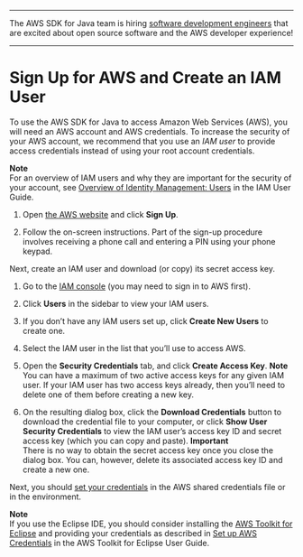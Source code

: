 --------

The AWS SDK for Java team is hiring [software development engineers](https://github.com/aws/aws-sdk-java-v2/issues/3156) that are excited about open source software and the AWS developer experience\!

--------

# Sign Up for AWS and Create an IAM User<a name="signup-create-iam-user"></a>

To use the AWS SDK for Java to access Amazon Web Services \(AWS\), you will need an AWS account and AWS credentials\. To increase the security of your AWS account, we recommend that you use an *IAM user* to provide access credentials instead of using your root account credentials\.

**Note**  
For an overview of IAM users and why they are important for the security of your account, see [Overview of Identity Management: Users](http://docs.aws.amazon.com/IAM/latest/UserGuide/introduction_identity-management.html) in the IAM User Guide\.

1. Open [the AWS website](http://aws.amazon.com/) and click **Sign Up**\.

1. Follow the on\-screen instructions\. Part of the sign\-up procedure involves receiving a phone call and entering a PIN using your phone keypad\.

Next, create an IAM user and download \(or copy\) its secret access key\.

1. Go to the [IAM console](https://console.aws.amazon.com/iam/home) \(you may need to sign in to AWS first\)\.

1. Click **Users** in the sidebar to view your IAM users\.

1. If you don’t have any IAM users set up, click **Create New Users** to create one\.

1. Select the IAM user in the list that you’ll use to access AWS\.

1. Open the **Security Credentials** tab, and click **Create Access Key**\.
**Note**  
You can have a maximum of two active access keys for any given IAM user\. If your IAM user has two access keys already, then you’ll need to delete one of them before creating a new key\.

1. On the resulting dialog box, click the **Download Credentials** button to download the credential file to your computer, or click **Show User Security Credentials** to view the IAM user’s access key ID and secret access key \(which you can copy and paste\)\.
**Important**  
There is no way to obtain the secret access key once you close the dialog box\. You can, however, delete its associated access key ID and create a new one\.

Next, you should [set your credentials](setup-credentials.md) in the AWS shared credentials file or in the environment\.

**Note**  
If you use the Eclipse IDE, you should consider installing the [AWS Toolkit for Eclipse](http://aws.amazon.com/eclipse/) and providing your credentials as described in [Set up AWS Credentials](https://docs.aws.amazon.com/toolkit-for-eclipse/v1/user-guide/setup-credentials.html) in the AWS Toolkit for Eclipse User Guide\.